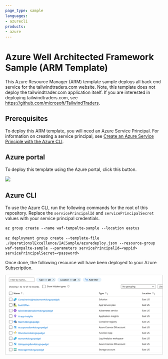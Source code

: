 ```yaml
---
page_type: sample
languages:
- azurecli
products:
- azure
---
```


# Azure Well Architected Framework Sample (ARM Template)

This Azure Resource Manager (ARM) template sample deploys all back end service for the tailwindtraders.com website. Note, this template does not deploy the tailwindtrader.com application itself. If you are interested in deploying tailwindtraders.com, see https://github.com/microsoft/TailwindTraders.

## Prerequisites

To deploy this ARM template, you will need an Azure Service Principal. For information on creating a service principal, see [Create an Azure Service Principle with the Azure CLI](https://docs.microsoft.com/cli/azure/create-an-azure-service-principal-azure-cli?view=azure-cli-latest).

## Azure portal

To deploy this template using the Azure portal, click this button.

<a href="https://portal.azure.com/#create/Microsoft.Template/uri/https%3A%2F%2Fraw.githubusercontent.com%2Fmspnp%2Fsamples%2Fmaster%2FOperationalExcellence%2Finfrastructure-as-code%2Fazuredeploy.json" target="_blank">
    <img src="http://azuredeploy.net/deploybutton.png"/>
</a>  

## Azure CLI

To use the Azure CLI, run the following commands for the root of this repository. Replace the `servicePrincipalId` and `servicePrincipalSecret` values with your service principal credentials.

```azurecli
az group create --name waf-tempalte-sample --location eastus

az deployment group create --template-file ./OperationslExcellence/IACSample/azuredeploy.json --resource-group waf-tempalte-sample --parameters servicePrincipalId=<appid> servicePrincipalSecret=<password>
```

Once done, the following resource will have been deployed to your Azure Subscription.

![Image of the tailwindtraders.com Azure resources, as seen in the Azure portal.](./images/arm-resources.png)